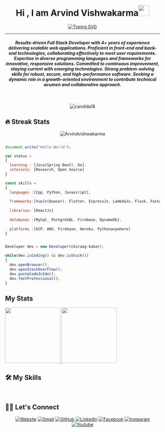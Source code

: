 <h1 align="center">Hi , I am Arvind Vishwakarma<img src="https://media.giphy.com/media/hvRJCLFzcasrR4ia7z/giphy.gif" width="35"></h1>
<p align="center">
 <a href="https://git.io/typing-svg"><img src="https://readme-typing-svg.demolab.com?font=Fira+Code&pause=1000&center=true&random=false&width=435&lines=Full-stack+developer;Code+craftsman%2C+web+wizard;Front-end+sorcerer%2C+back-end+architect;Master+of+pixels%2C+server+whisperer;Software+virtuoso%2C+tech+maestro" alt="Typing SVG" /></a>
</p>
<hr/>
<h5 align="center">Results-driven Full Stack Developer with 4+ years of experience delivering scalable web applications. Proficient in front-end and back-end technologies, collaborating effectively to meet user requirements. Expertise in diverse programming languages and frameworks for innovative, responsive solutions. Committed to continuous improvement, staying current with emerging technologies. Strong problem-solving skills for robust, secure, and high-performance software. Seeking a dynamic role in a growth-oriented environment to contribute technical acumen and collaborative approach.
</h5>
<br>
<p align="center"> <img src="https://komarev.com/ghpvc/?username=candida18&label=Candida's%20Profile%20Views%20&color=dc143c&style=plastic" alt="candida18" /> </p>

## 🔥 Streak Stats

<p align="center"><img align="center" src="https://github-readme-streak-stats.herokuapp.com/?user=Arvindvishwakarma&theme=algolia" alt="Arvindvishwakarma" /></p>

```js

document.write("Hello World");

var status = 
{ 
  learning : [Java(Spring Boot), Go],
  interests: [Research, Open Source]
}

const skills = 
{
  languages :[Cpp, Python, Javascript],
  
  frameworks:[VueJs(Quasar), Flutter, ExpressJs, LambdaJs, Flask, FastAPI, Django],
  
  libraries: [ReactJs]
  
  databases :[MySql, PostgreSQL, Firebase, DynamoDb],
  
  platforms :[GCP, AWS, Firebase, Heroku, Pythonanywhere]
}


Developer dev = new Developer(chiraag-kakar);

while(dev.isCoding() && dev.isStuck())  
{
  dev.openBrowser();
  dev.openStackOverFlow();
  dev.pasteCodeInIde();
  dev.feelProfessional();
}


```

## My Stats
<p>
<a href="https://github.com/arvindvishwakarma">
  <img height="180em" src="https://github-readme-stats.vercel.app/api?username=arvindvishwakarma&show_icons=true&theme=radical" />
  <img height="180em" src="https://github-readme-stats-eight-theta.vercel.app/api/top-langs/?username=arvindvishwakarma&theme=radical&layout=compact&exclude_lang=java+r" />
</a>
</p>

## 🛠️ My Skills


<br/>

## 🙋‍♀️ Let's Connect

<p align="center">
  <a href="https://candida18.github.io/"><img src="https://img.icons8.com/bubbles/50/000000/web.png" alt="Website"/></a>
	<a href="mailto:candida.noronha18@gmail.com"><img src="https://img.icons8.com/bubbles/50/000000/gmail.png" alt="Gmail"/></a>
	<a href="https://github.com/Candida18"><img src="https://img.icons8.com/bubbles/50/000000/github.png" alt="GitHub"/></a>
	<a href="https://linkedin.com/in/candida-noronha-b019101ab"><img src="https://img.icons8.com/bubbles/50/000000/linkedin.png" alt="LinkedIn"/></a>
	<a href="https://www.facebook.com/candida.noronha.77"><img src="https://img.icons8.com/bubbles/50/000000/facebook-new.png" alt="Facebook"/></a>
	<a href="https://instagram.com/candyyyy__18"><img src="https://img.icons8.com/bubbles/50/000000/instagram.png" alt="Instagram"/></a>
	<a href="https://www.youtube.com/channel/UC7V1Gm8V0kRLp_EHB8aDj2A"><img src="https://img.icons8.com/bubbles/50/000000/youtube.png" alt="Youtube"/></a>
	
</p>

